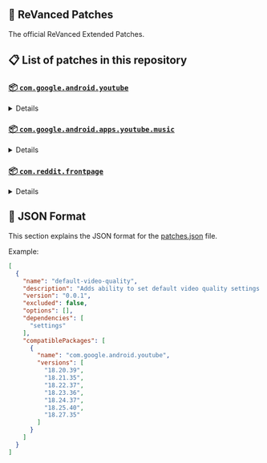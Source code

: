 ## 🧩 ReVanced Patches

The official ReVanced Extended Patches.

## 📋 List of patches in this repository

### [📦 `com.google.android.youtube`](https://play.google.com/store/apps/details?id=com.google.android.youtube)
<details>

| 💊 Patch | 📜 Description | 🏹 Target Version |
|:--------:|:--------------:|:-----------------:|
| `add-splash-animation` | Adds splash animation, which was removed in YT v18.19.36+. This patch cannot be used with 'custom-branding-icon' patch | 18.27.35 |
| `bypass-ambient-mode-restrictions` | Bypass ambient mode restrictions in battery saver mode. | 18.27.35 |
| `change-homepage` | Change home page to subscription feed. | 18.27.35 |
| `custom-branding-youtube-name` | Rename the YouTube app to the name specified in options.json. | 18.27.35 |
| `custom-branding-icon-mmt` | Changes the YouTube launcher icon to MMT. | 18.27.35 |
| `custom-branding-icon-revancify-blue` | Changes the YouTube launcher icon to Revancify Blue. | 18.27.35 |
| `custom-branding-icon-revancify-red` | Changes the YouTube launcher icon to Revancify Red. | 18.27.35 |
| `custom-double-tap-length` | Add 'double-tap to seek' value. | 18.27.35 |
| `custom-package-name` | Specifies the package name for YouTube and YT Music in the MicroG build. | all |
| `custom-playback-speed` | Adds more playback speed options. | 18.27.35 |
| `custom-seekbar-color` | Change seekbar color in video player and video thumbnails. | 18.27.35 |
| `default-playback-speed` | Adds ability to set default playback speed settings. | 18.27.35 |
| `default-video-quality` | Adds ability to set default video quality settings. | 18.27.35 |
| `disable-quic-protocol` | Disable CronetEngine's QUIC protocol. | 18.27.35 |
| `disable-shorts-on-startup` | Disables playing YouTube Shorts when launching YouTube. | 18.27.35 |
| `disable-auto-captions` | Disables forced auto captions. | 18.27.35 |
| `disable-haptic-feedback` | Disable haptic feedback when swiping. | 18.27.35 |
| `disable-hdr-video` | Disable HDR video. | 18.27.35 |
| `disable-landscape-mode` | Disable landscape mode when entering fullscreen. | 18.27.35 |
| `disable-pip-notification` | Disable pip notification when you first launch pip mode. | 18.27.35 |
| `enable-compact-controls-overlay` | Enables compact control overlay. | 18.27.35 |
| `enable-debug-logging` | Adds debugging options. | 18.27.35 |
| `enable-external-browser` | Open url outside the app in an external browser. | 18.27.35 |
| `enable-minimized-playback` | Enables minimized and background playback. | 18.27.35 |
| `enable-new-comment-popup-panels` | Enables a new type of comment popup panel in the shorts player. | 18.27.35 |
| `enable-new-splash-animation` | Enables a new type of splash animation on Android 12+ devices. | 18.27.35 |
| `enable-new-thumbnail-preview` | Enables a new type of thumbnail preview. | 18.27.35 |
| `enable-old-quality-layout` | Enables the original quality flyout menu. | 18.27.35 |
| `enable-open-links-directly` | Skips over redirection URLs to external links. | 18.27.35 |
| `enable-seekbar-tapping` | Enables tap-to-seek on the seekbar of the video player. | 18.27.35 |
| `enable-tablet-mini-player` | Enables the tablet mini player layout. | 18.27.35 |
| `enable-tablet-navigation-bar` | Enables the tablet navigation bar. | 18.27.35 |
| `enable-time-stamps-speed` | Add the current playback speed in brackets next to the current time. | 18.27.35 |
| `enable-wide-search-bar` | Replaces the search icon with a wide search bar. This will hide the YouTube logo when active. | 18.27.35 |
| `force-opus-codec` | Forces the OPUS codec for audios. | 18.27.35 |
| `force-vp9-codec` | Forces the VP9 codec for videos. | 18.27.35 |
| `force-hide-player-button-background` | Force hides the background from the video player buttons. | 18.27.35 |
| `force-premium-heading` | Forces premium heading on the homepage. | 18.27.35 |
| `header-switch` | Add switch to change header. | 18.27.35 |
| `hide-shorts-components` | Hides other Shorts components. | 18.27.35 |
| `hide-account-menu` | Hide account menu elements. | 18.27.35 |
| `hide-auto-player-popup-panels` | Hide automatic popup panels (playlist or live chat) on video player. | 18.27.35 |
| `hide-autoplay-button` | Hides the autoplay button in the video player. | 18.27.35 |
| `hide-autoplay-preview` | Hides the autoplay preview container in the fullscreen. | 18.27.35 |
| `hide-button-container` | Adds the options to hide action buttons under a video. | 18.27.35 |
| `hide-captions-button` | Hides the captions button in the video player. | 18.27.35 |
| `hide-cast-button` | Hides the cast button in the video player. | 18.27.35 |
| `hide-category-bar` | Hides the category bar in video feeds. | 18.27.35 |
| `hide-channel-avatar-section` | Hides the channel avatar section of the subscription feed. | 18.27.35 |
| `hide-channel-watermark` | Hides creator's watermarks on videos. | 18.27.35 |
| `hide-collapse-button` | Hides the collapse button in the video player. | 18.27.35 |
| `hide-comment-component` | Hides components related to comments. | 18.27.35 |
| `hide-crowdfunding-box` | Hides the crowdfunding box between the player and video description. | 18.27.35 |
| `hide-description-components` | Hides description components. | 18.27.35 |
| `hide-double-tap-overlay-filter` | Hides the double tap dark filter layer. | 18.27.35 |
| `hide-end-screen-cards` | Hides the suggested video cards at the end of a video in fullscreen. | 18.27.35 |
| `hide-end-screen-overlay` | Hide end screen overlay on swipe controls. | 18.27.35 |
| `hide-feed-flyout-panel` | Hides feed flyout panel components. | 18.27.35 |
| `hide-filmstrip-overlay` | Hide filmstrip overlay on swipe controls. | 18.27.35 |
| `hide-floating-microphone` | Hides the floating microphone button which appears in search. | 18.27.35 |
| `hide-fullscreen-panels` | Hides video description and comments panel in fullscreen view. | 18.27.35 |
| `hide-general-ads` | Hides general ads. | 18.27.35 |
| `hide-handle` | Hides the handle in the account switcher. | 18.27.35 |
| `hide-info-cards` | Hides info-cards in videos. | 18.27.35 |
| `hide-layout-components` | Hides general layout components. | 18.27.35 |
| `hide-load-more-button` | Hides the button under videos that loads similar videos. | 18.27.35 |
| `hide-mix-playlists` | Hides mix playlists from home feed and video player. | 18.27.35 |
| `hide-music-button` | Hides the YouTube Music button in the video player. | 18.27.35 |
| `hide-navigation-buttons` | Adds options to hide or change navigation buttons. | 18.27.35 |
| `hide-navigation-label` | Hide navigation bar labels. | 18.27.35 |
| `hide-player-button-background` | Hide player button background. | 18.27.35 |
| `hide-player-flyout-panel` | Hides player flyout panel components. | 18.27.35 |
| `hide-player-overlay-filter` | Hides the dark filter layer from the player's background. | 18.27.35 |
| `hide-previous-next-button` | Hides the previous and next button in the player controller. | 18.27.35 |
| `hide-quick-actions` | Adds the options to hide quick actions components in the fullscreen. | 18.27.35 |
| `hide-seek-message` | Hides the 'Slide left or right to seek' message container. | 18.27.35 |
| `hide-seekbar` | Hides the seekbar in video player and video thumbnails. | 18.27.35 |
| `hide-snack-bar` | Hides the snack bar action popup. | 18.27.35 |
| `hide-speed-overlay` | Hide speed overlay in player. | 18.27.35 |
| `hide-suggested-actions` | Hide the suggested actions bar inside the player. | 18.27.35 |
| `hide-suggested-video-overlay` | Hide the suggested video overlay to play next. | 18.27.35 |
| `hide-suggestions-shelf` | Hides the suggestions shelf. | 18.27.35 |
| `hide-time-stamp` | Hides timestamp in video player. | 18.27.35 |
| `hide-tooltip-content` | Hides the tooltip box that appears on first install. | 18.27.35 |
| `hide-trending-searches` | Hide trending searches in the search bar. | 18.27.35 |
| `hide-video-ads` | Hides ads in the video player. | 18.27.35 |
| `language-switch` | Add language switch toggle. | 18.27.35 |
| `layout-switch` | Tricks the dpi to use some tablet/phone layouts. | 18.27.35 |
| `materialyou` | Enables MaterialYou theme for Android 12+ | 18.27.35 |
| `microg-support` | Allows ReVanced to run without root and under a different package name with MicroG. | 18.27.35 |
| `optimize-resource` | Removes duplicate resources from YouTube. | 18.27.35 |
| `overlay-buttons` | Add overlay buttons to the player. | 18.27.35 |
| `return-youtube-dislike` | Shows the dislike count of videos using the Return YouTube Dislike API. | 18.27.35 |
| `settings` | Applies mandatory patches to implement ReVanced settings into the application. | 18.27.35 |
| `sponsorblock` | Integrates SponsorBlock which allows skipping video segments such as sponsored content. | 18.27.35 |
| `spoof-app-version` | Tricks YouTube into thinking, you are running an older version of the app. One of the side effects also includes restoring the old UI. | 18.27.35 |
| `spoof-player-parameters` | Spoofs player parameters to prevent playback issues. | 18.27.35 |
| `swipe-controls` | Adds volume and brightness swipe controls. | 18.27.35 |
| `theme` | Change the app's theme to the values specified in options.json. | 18.27.35 |
| `translations` | Add Crowdin translations for YouTube. | 18.27.35 |
</details>

### [📦 `com.google.android.apps.youtube.music`](https://play.google.com/store/apps/details?id=com.google.android.apps.youtube.music)
<details>

| 💊 Patch | 📜 Description | 🏹 Target Version |
|:--------:|:--------------:|:-----------------:|
| `amoled` | Applies pure black theme in flyout panels. | all |
| `background-play` | Enables playing music in the background. | all |
| `bitrate-default-value` | Set the audio quality to "Always High" when you first install the app. | all |
| `certificate-spoof` | Spoofs the YouTube Music certificate for Android Auto. | all |
| `custom-branding-music-name` | Rename the YouTube Music app to the name specified in options.json. | all |
| `custom-branding-icon-mmt` | Changes the YouTube Music launcher icon to MMT. | all |
| `custom-branding-icon-revancify-blue` | Changes the YouTube Music launcher icon to Revancify Blue. | all |
| `custom-branding-icon-revancify-red` | Changes the YouTube Music launcher icon to Revancify Red. | all |
| `custom-package-name` | Specifies the package name for YouTube and YT Music in the MicroG build. | all |
| `disable-auto-captions` | Disables forced auto captions. | all |
| `enable-black-navigation-bar` | Sets the navigation bar color to black. | all |
| `enable-color-match-player` | Matches the color of the mini player and the fullscreen player. | all |
| `enable-compact-dialog` | Enable compact dialog on phone. | all |
| `enable-custom-filter` | Enables custom filter to hide layout components. | all |
| `enable-debug-logging` | Adds debugging options. | all |
| `enable-force-minimized-player` | Permanently keep player minimized even if another track is played. | all |
| `enable-force-shuffle` | Enable force shuffle even if another track is played. | all |
| `enable-landscape-mode` | Enables entry into landscape mode by screen rotation on the phone. | all |
| `enable-minimized-playback` | Enables minimized playback on Kids music. | all |
| `enable-new-layout` | Enable new player layouts. (YT Music v5.47.51+) | all |
| `enable-old-style-miniplayer` | Return the miniplayers to old style. (for YT Music v5.55.53+) | all |
| `enable-opus-codec` | Enable opus codec when playing audio. | all |
| `enable-sleep-timer` | Add sleep timer to flyout menu. | all |
| `enable-zen-mode` | Adds a grey tint to the video player to reduce eye strain. | all |
| `exclusive-audio-playback` | Enables the option to play music without video. | all |
| `hide-button-shelf` | Hides the button shelf from homepage and explorer. | all |
| `hide-carousel-shelf` | Hides the carousel shelf from homepage and explorer. | all |
| `hide-cast-button` | Hides the cast button in the video player and header. | all |
| `hide-category-bar` | Hides the music category bar at the top of the homepage. | all |
| `hide-get-premium` | Hides "Get Premium" label from the account menu. | all |
| `hide-music-ads` | Hides ads before playing a music. | all |
| `hide-navigation-label` | Hide navigation bar labels. | all |
| `hide-new-playlist-button` | Hide the "New playlist" button in the library. | all |
| `hide-playlist-card` | Hides the playlist card from homepage. | all |
| `hide-taste-builder` | Hides the "Tell us which artists you like" card from homepage. | all |
| `hide-upgrade-button` | Hides upgrade button from navigation bar and hide upgrade banner from homepage. | all |
| `microg-support` | Allows ReVanced Music to run without root and under a different package name with MicroG. | all |
| `optimize-resource` | Remove unnecessary resources. | all |
| `remember-video-quality` | Save the video quality value whenever you change the video quality. | all |
| `settings` | Adds settings for ReVanced to YouTube Music. | all |
| `share-button-hook` | Replace share button with external download button. | all |
| `spoof-app-version` | Spoof the YouTube Music client version. | all |
| `translations` | Add Crowdin translations for YouTube Music. | all |
</details>

### [📦 `com.reddit.frontpage`](https://play.google.com/store/apps/details?id=com.reddit.frontpage)
<details>

| 💊 Patch | 📜 Description | 🏹 Target Version |
|:--------:|:--------------:|:-----------------:|
| `disable-screenshot-popup` | Disables the popup that shows up when taking a screenshot. | all |
| `hide-ads` | Hides ads from the Reddit. | all |
| `hide-navigation-buttons` | Hide buttons at navigation bar. | all |
| `hide-place-button` | Hide r/place button in toolbar. | all |
| `open-links-directly` | Skips over redirection URLs to external links. | all |
| `open-links-externally` | Open links outside of the app directly in your browser. | all |
| `premium-icon` | Unlocks premium icons. | all |
| `reddit-settings` | Adds ReVanced settings to Reddit. | all |
| `sanitize-sharing-links` | Removes (tracking) query parameters from the URLs when sharing links. | all |
</details>



## 📝 JSON Format

This section explains the JSON format for the [patches.json](patches.json) file.

Example:

```json
[
  {
    "name": "default-video-quality",
    "description": "Adds ability to set default video quality settings.",
    "version": "0.0.1",
    "excluded": false,
    "options": [],
    "dependencies": [
      "settings"
    ],
    "compatiblePackages": [
      {
        "name": "com.google.android.youtube",
        "versions": [
          "18.20.39",
          "18.21.35",
          "18.22.37",
          "18.23.36",
          "18.24.37",
          "18.25.40",
          "18.27.35"
        ]
      }
    ]
  }
]
```